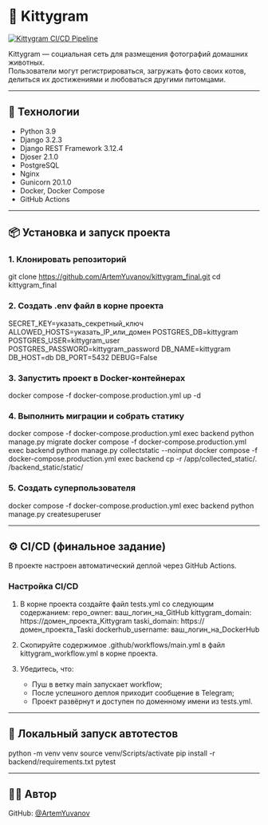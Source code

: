 # 🐾 Kittygram

[![Kittygram CI/CD Pipeline](https://github.com/ArtemYuvanov/kittygram_final/actions/workflows/main.yml/badge.svg)](https://github.com/ArtemYuvanov/kittygram_final/actions/workflows/main.yml)

Kittygram — социальная сеть для размещения фотографий домашних животных.  
Пользователи могут регистрироваться, загружать фото своих котов, делиться их достижениями и любоваться другими питомцами.

---

## 🚀 Технологии

- Python 3.9  
- Django 3.2.3  
- Django REST Framework 3.12.4  
- Djoser 2.1.0  
- PostgreSQL  
- Nginx  
- Gunicorn 20.1.0  
- Docker, Docker Compose  
- GitHub Actions  

---

## 📦 Установка и запуск проекта

### 1. Клонировать репозиторий
git clone https://github.com/ArtemYuvanov/kittygram_final.git
cd kittygram_final

### 2. Создать .env файл в корне проекта
SECRET_KEY=указать_секретный_ключ
ALLOWED_HOSTS=указать_IP_или_домен
POSTGRES_DB=kittygram
POSTGRES_USER=kittygram_user
POSTGRES_PASSWORD=kittygram_password
DB_NAME=kittygram
DB_HOST=db
DB_PORT=5432
DEBUG=False

### 3. Запустить проект в Docker-контейнерах
docker compose -f docker-compose.production.yml up -d

### 4. Выполнить миграции и собрать статику
docker compose -f docker-compose.production.yml exec backend python manage.py migrate
docker compose -f docker-compose.production.yml exec backend python manage.py collectstatic --noinput
docker compose -f docker-compose.production.yml exec backend cp -r /app/collected_static/. /backend_static/static/

### 5. Создать суперпользователя
docker compose -f docker-compose.production.yml exec backend python manage.py createsuperuser

---

## ⚙️ CI/CD (финальное задание)

В проекте настроен автоматический деплой через GitHub Actions.

### Настройка CI/CD

1. В корне проекта создайте файл tests.yml со следующим содержанием:
repo_owner: ваш_логин_на_GitHub
kittygram_domain: https://домен_проекта_Kittygram
taski_domain: https://домен_проекта_Taski
dockerhub_username: ваш_логин_на_DockerHub

2. Скопируйте содержимое .github/workflows/main.yml в файл kittygram_workflow.yml в корне проекта.

3. Убедитесь, что:
   - Пуш в ветку main запускает workflow;
   - После успешного деплоя приходит сообщение в Telegram;
   - Проект развёрнут и доступен по доменному имени из tests.yml.

---

## 🧪 Локальный запуск автотестов
python -m venv venv
source venv/Scripts/activate
pip install -r backend/requirements.txt
pytest 

---

## 👨‍💻 Автор

GitHub: [@ArtemYuvanov](https://github.com/ArtemYuvanov)  
